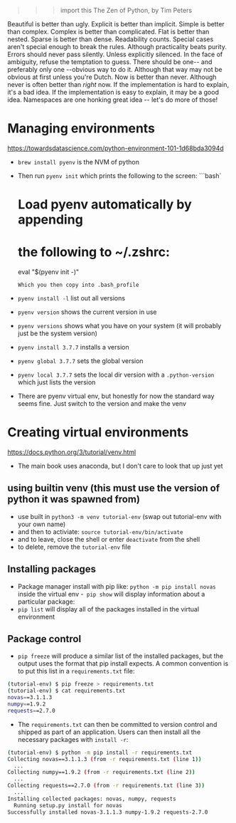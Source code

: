 >>> import this
The Zen of Python, by Tim Peters

Beautiful is better than ugly.
Explicit is better than implicit.
Simple is better than complex.
Complex is better than complicated.
Flat is better than nested.
Sparse is better than dense.
Readability counts.
Special cases aren't special enough to break the rules.
Although practicality beats purity.
Errors should never pass silently.
Unless explicitly silenced.
In the face of ambiguity, refuse the temptation to guess.
There should be one-- and preferably only one --obvious way to do it.
Although that way may not be obvious at first unless you're Dutch.
Now is better than never.
Although never is often better than *right* now.
If the implementation is hard to explain, it's a bad idea.
If the implementation is easy to explain, it may be a good idea.
Namespaces are one honking great idea -- let's do more of those!

# Managing environments
https://towardsdatascience.com/python-environment-101-1d68bda3094d
- `brew install pyenv` is the NVM of python
- Then run `pyenv init` which prints the following to the screen:
    ```bash`
    # Load pyenv automatically by appending
    # the following to ~/.zshrc:

    eval "$(pyenv init -)"
    ```
    Which you then copy into .bash_profile

- `pyenv install -l` list out all versions
- `pyenv version` shows the current version in use
- `pyenv versions` shows what you have on your system (it will probably just be the system version)
- `pyenv install 3.7.7` installs a version
- `pyenv global 3.7.7` sets the global version
- `pyenv local 3.7.7` sets the local dir version with a `.python-version` which just lists the version
- There are pyenv virtual env, but honestly for now the standard way seems fine. Just switch to the version and make the venv

# Creating virtual environments
https://docs.python.org/3/tutorial/venv.html
- The main book uses anaconda, but I don't care to look that up just yet

## using builtin venv (this must use the version of python it was spawned from)
- use built in `python3 -m venv tutorial-env` (swap out tutorial-env with your own name)
- and then to activiate: `source tutorial-env/bin/activate`
- and to leave, close the shell or enter `deactivate` from the shell
- to delete, remove the `tutorial-env` file




## Installing packages
- Package manager install with pip like: `python -m pip install novas` inside the virtual env
-` pip show` will display information about a particular package:
- `pip list` will display all of the packages installed in the virtual environment

## Package control
- `pip freeze` will produce a similar list of the installed packages, but the output uses the format that pip install expects. A common convention is to put this list in a `requirements.txt` file:

```bash
(tutorial-env) $ pip freeze > requirements.txt
(tutorial-env) $ cat requirements.txt
novas==3.1.1.3
numpy==1.9.2
requests==2.7.0
```
- The `requirements.txt` can then be committed to version control and shipped as part of an application. Users can then install all the necessary packages with `install -r`:

```bash
(tutorial-env) $ python -m pip install -r requirements.txt
Collecting novas==3.1.1.3 (from -r requirements.txt (line 1))
  ...
Collecting numpy==1.9.2 (from -r requirements.txt (line 2))
  ...
Collecting requests==2.7.0 (from -r requirements.txt (line 3))
  ...
Installing collected packages: novas, numpy, requests
  Running setup.py install for novas
Successfully installed novas-3.1.1.3 numpy-1.9.2 requests-2.7.0
```